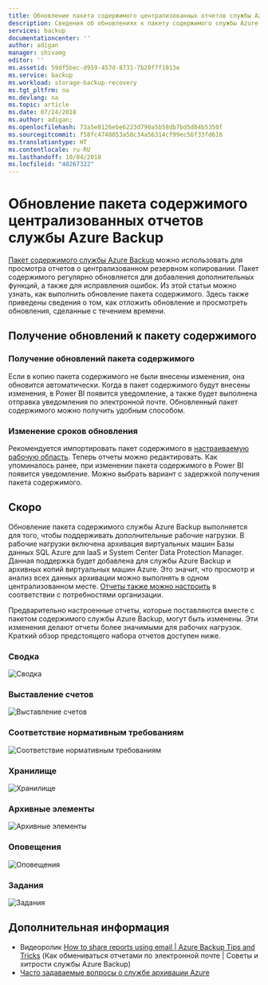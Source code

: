 ```yaml
---
title: Обновление пакета содержимого централизованных отчетов службы Azure Backup
description: Сведения об обновлениях к пакету содержимого службы Azure Backup в Power BI
services: backup
documentationcenter: ''
author: adigan
manager: shivamg
editor: ''
ms.assetid: 59df5bec-d959-457d-8731-7b20f7f1013e
ms.service: backup
ms.workload: storage-backup-recovery
ms.tgt_pltfrm: na
ms.devlang: na
ms.topic: article
ms.date: 07/24/2018
ms.author: adigan;
ms.openlocfilehash: 73a5e8126ebe6223d790a5b58db7bd5d04b5350f
ms.sourcegitcommit: f58fc4748053a50c34a56314cf99ec56f33fd616
ms.translationtype: HT
ms.contentlocale: ru-RU
ms.lasthandoff: 10/04/2018
ms.locfileid: "48267322"
---
```

# <a name="update-the-azure-backup-central-reporting-content-pack"></a>Обновление пакета содержимого централизованных отчетов службы Azure Backup 

[Пакет содержимого службы Azure Backup](https://docs.microsoft.com/azure/backup/backup-azure-configure-reports#view-reports-in-power-bi) можно использовать для просмотра отчетов о централизованном резервном копировании. Пакет содержимого регулярно обновляется для добавления дополнительных функций, а также для исправления ошибок. Из этой статьи можно узнать, как выполнить обновление пакета содержимого. Здесь также приведены сведения о том, как отложить обновление и просмотреть обновления, сделанные с течением времени.

## <a name="get-updates-to-the-content-pack"></a>Получение обновлений к пакету содержимого

### <a name="get-the-updated-content-pack"></a>Получение обновлений пакета содержимого
Если в копию пакета содержимого не были внесены изменения, она обновится автоматически. Когда в пакет содержимого будут внесены изменения, в Power BI появится уведомление, а также будет выполнена отправка уведомления по электронной почте. Обновленный пакет содержимого можно получить удобным способом. 

### <a name="postpone-the-update"></a>Изменение сроков обновления
Рекомендуется импортировать пакет содержимого в [настраиваемую рабочую область](https://youtu.be/26zyOtyHPJM?t=1m57s). Теперь отчеты можно редактировать.
Как упоминалось ранее, при изменении пакета содержимого в Power BI появится уведомление. Можно выбрать вариант с задержкой получения пакета содержимого. 

## <a name="coming-soon"></a>Скоро
   
Обновление пакета содержимого службы Azure Backup выполняется для того, чтобы поддерживать дополнительные рабочие нагрузки. В рабочие нагрузки включена архивация виртуальных машин Базы данных SQL Azure для IaaS и System Center Data Protection Manager. Данная поддержка будет добавлена для службы Azure Backup и архивных копий виртуальных машин Azure. Это значит, что просмотр и анализ всех данных архивации можно выполнять в одном централизованном месте. [Отчеты также можно настроить](https://youtu.be/26zyOtyHPJM) в соответствии с потребностями организации.

Предварительно настроенные отчеты, которые поставляются вместе с пакетом содержимого службы Azure Backup, могут быть изменены. Эти изменения делают отчеты более значимыми для рабочих нагрузок. Краткий обзор предстоящего набора отчетов доступен ниже.

### <a name="summary"></a>Сводка
   
![Сводка](.\media\backup-azure-central-reporting\AzBackup-Central-Reporting-Summary.png)

### <a name="billing"></a>Выставление счетов

![Выставление счетов](.\media\backup-azure-central-reporting\AzBackup-Central-Reporting-Billing.png)

### <a name="compliance"></a>Соответствие нормативным требованиям

![Соответствие нормативным требованиям](.\media\backup-azure-central-reporting\AzBackup-Central-Reporting-Compliance.png)

### <a name="storage"></a>Хранилище

![Хранилище](.\media\backup-azure-central-reporting\AzBackup-Central-Reporting-Storage.png)

### <a name="backup-items"></a>Архивные элементы
![Архивные элементы](.\media\backup-azure-central-reporting\AzBackup-Central-Reporting-BackupItem.png)

### <a name="alerts"></a>Оповещения

![Оповещения](.\media\backup-azure-central-reporting\AzBackup-Central-Reporting-Alerts.png)

### <a name="jobs"></a>Задания

![Задания](.\media\backup-azure-central-reporting\AzBackup-Central-Reporting-Jobs.png)
    

## <a name="next-steps"></a>Дополнительная информация

* Видеоролик [How to share reports using email | Azure Backup Tips and Tricks](https://youtu.be/26zyOtyHPJM) (Как обмениваться отчетами по электронной почте | Советы и хитрости службы Azure Backup)
* [Часто задаваемые вопросы о службе архивации Azure](backup-azure-backup-faq.md)
